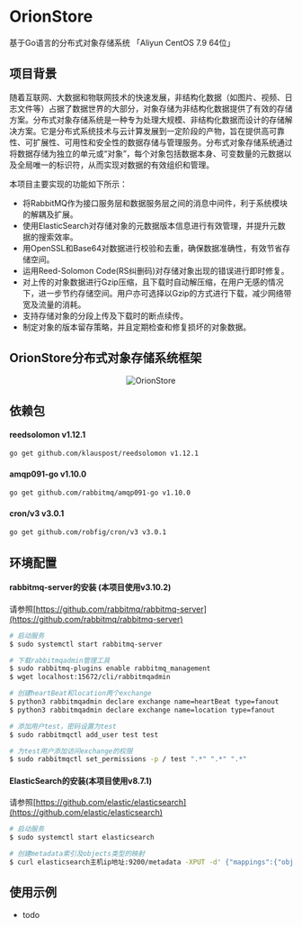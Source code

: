 # OrionStore
基于Go语言的分布式对象存储系统  「Aliyun CentOS 7.9 64位」
   
## 项目背景
随着互联网、大数据和物联网技术的快速发展，非结构化数据（如图片、视频、日志文件等）占据了数据世界的大部分，对象存储为非结构化数据提供了有效的存储方案。分布式对象存储系统是一种专为处理大规模、非结构化数据而设计的存储解决方案。它是分布式系统技术与云计算发展到一定阶段的产物，旨在提供高可靠性、可扩展性、可用性和安全性的数据存储与管理服务。分布式对象存储系统通过将数据存储为独立的单元或“对象”，每个对象包括数据本身、可变数量的元数据以及全局唯一的标识符，从而实现对数据的有效组织和管理。

本项目主要实现的功能如下所示：
* 将RabbitMQ作为接口服务层和数据服务层之间的消息中间件，利于系统模块的解耦及扩展。
* 使用ElasticSearch对存储对象的元数据版本信息进行有效管理，并提升元数据的搜索效率。
* 用OpenSSL和Base64对数据进行校验和去重，确保数据准确性，有效节省存储空间。
* 运用Reed-Solomon Code(RS纠删码)对存储对象出现的错误进行即时修复。
* 对上传的对象数据进行Gzip压缩，且下载时自动解压缩，在用户无感的情况下，进一步节约存储空间。用户亦可选择以Gzip的方式进行下载，减少网络带宽及流量的消耗。
* 支持存储对象的分段上传及下载时的断点续传。
* 制定对象的版本留存策略，并且定期检查和修复损坏的对象数据。


## OrionStore分布式对象存储系统框架
<div align="middle">
<img alt="OrionStore" src="https://github.com/ZealACMer/OrionStore/assets/16794553/8ab7823d-5acf-4b71-a5e0-9ab83f18e9f0">
</div>
                        
## 依赖包
#### reedsolomon v1.12.1
```bash
go get github.com/klauspost/reedsolomon v1.12.1
```

#### amqp091-go v1.10.0
```bash
go get github.com/rabbitmq/amqp091-go v1.10.0
```

#### cron/v3 v3.0.1
```bash
go get github.com/robfig/cron/v3 v3.0.1
```
## 环境配置
#### rabbitmq-server的安装 (本项目使用v3.10.2)
请参照[https://github.com/rabbitmq/rabbitmq-server](https://github.com/rabbitmq/rabbitmq-server)
```bash
# 启动服务
$ sudo systemctl start rabbitmq-server

# 下载rabbitmqadmin管理工具
$ sudo rabbitmq-plugins enable rabbitmq_management
$ wget localhost:15672/cli/rabbitmqadmin

# 创建heartBeat和location两个exchange
$ python3 rabbitmqadmin declare exchange name=heartBeat type=fanout
$ python3 rabbitmqadmin declare exchange name=location type=fanout

# 添加用户test，密码设置为test
$ sudo rabbitmqctl add_user test test

# 为test用户添加访问exchange的权限
$ sudo rabbitmqctl set_permissions -p / test ".*" ".*" ".*"
```

#### ElasticSearch的安装(本项目使用v8.7.1)
请参照[https://github.com/elastic/elasticsearch](https://github.com/elastic/elasticsearch)
```bash
# 启动服务
$ sudo systemctl start elasticsearch

# 创建metadata索引及objects类型的映射
$ curl elasticsearch主机ip地址:9200/metadata -XPUT -d' {"mappings":{"objects":{"properties":{"name":{"type":"string","index":"not analyzed"},"version":{"type":"integer"},"size":{"type":"integer"},"hash":{"type":"string"}}}}}'
```

## 使用示例
- todo
